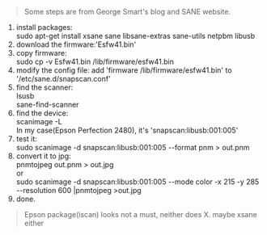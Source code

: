 > Some steps are from George Smart's blog and SANE website.

1.  install packages:  
sudo apt-get install xsane sane libsane-extras sane-utils netpbm libusb
2.  download the firmware:'Esfw41.bin'
3.  copy firmware:  
sudo cp -v Esfw41.bin /lib/firmware/esfw41.bin 
4.  modify the config file: add 'firmware /lib/firmware/esfw41.bin' to '/etc/sane.d/snapscan.conf' 
5.  find the scanner:   
lsusb   
sane-find-scanner
6.  find the device:   
scanimage -L   
In my case(Epson Perfection 2480), it's 'snapscan:libusb:001:005'
7.  test it:   
sudo scanimage -d snapscan:libusb:001:005 --format pnm > out.pnm
8.  convert it to jpg:   
pnmtojpeg out.pnm > out.jpg   
or   
sudo scanimage -d snapscan:libusb:001:005 --mode color -x 215 -y 285 --resolution 600 |pnmtojpeg >out.jpg
9.  done.    

> Epson package(iscan) looks not a must, neither does X. maybe xsane either